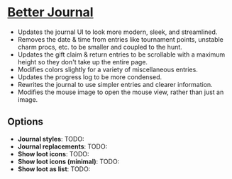 # [Better Journal](https://www.mousehuntgame.com/preferences.php?tab=mousehunt-improved-settings#mousehunt-improved-settings-better-better-journal)

- Updates the journal UI to look more modern, sleek, and streamlined.
- Removes the date & time from entries like tournament points, unstable charm procs, etc. to be smaller and coupled to the hunt.
- Updates the gift claim & return entries to be scrollable with a maximum height so they don't take up the entire page.
- Modifies colors slightly for a variety of miscellaneous entries.
- Updates the progress log to be more condensed.
- Rewrites the journal to use simpler entries and clearer information.
- Modifies the mouse image to open the mouse view, rather than just an image.

## Options

- **Journal styles**: TODO:
- **Journal replacements**: TODO:
- **Show loot icons**: TODO:
- **Show loot icons (minimal)**: TODO:
- **Show loot as list**: TODO:
